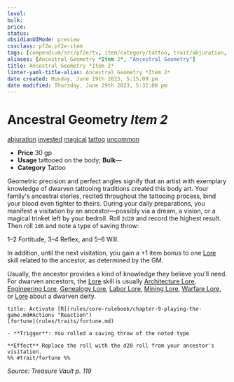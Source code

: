 ```yaml
---
level:
bulk:
price:
status:
obsidianUIMode: preview
cssclass: pf2e,pf2e-item
tags: [compendium/src/pf2e/tv, item/category/tattoo, trait/abjuration, trait/invested, trait/magical, trait/tattoo, trait/uncommon]
aliases: [Ancestral Geometry *Item 2*, "Ancestral Geometry"]
title: Ancestral Geometry *Item 2*
linter-yaml-title-alias: Ancestral Geometry *Item 2*
date created: Monday, June 19th 2023, 5:15:09 pm
date modified: Thursday, June 29th 2023, 5:31:08 pm
---
```


# Ancestral Geometry *Item 2*

[abjuration](rules/traits/abjuration.md) [invested](rules/traits/invested.md) [magical](rules/traits/magical.md) [tattoo](rules/traits/tattoo-lowg.md) [uncommon](rules/traits/uncommon.md)  

- **Price** 30 gp
- **Usage** tattooed on the body; **Bulk**—
- **Category** Tattoo

Geometric precision and perfect angles signify that an artist with exemplary knowledge of dwarven tattooing traditions created this body art. Your family's ancestral stories, recited throughout the tattooing process, bind your blood even tighter to theirs. During your daily preparations, you manifest a visitation by an ancestor—possibly via a dream, a vision, or a magical trinket left by your bedroll. Roll `2d20` and record the highest result. Then roll `1d6` and note a type of saving throw:

1–2 Fortitude, 3–4 Reflex, and 5–6 Will.

In addition, until the next visitation, you gain a +1 item bonus to one [Lore](compendium/skills.md#Lore) skill related to the ancestor, as determined by the GM.

Usually, the ancestor provides a kind of knowledge they believe you'll need. For dwarven ancestors, the [Lore](compendium/skills.md#Lore) skill is usually [Architecture Lore](compendium/skills.md#Lore), [Engineering Lore](compendium/skills.md#Lore), [Genealogy Lore](compendium/skills.md#Lore), [Labor Lore](compendium/skills.md#Lore), [Mining Lore](compendium/skills.md#Lore), [Warfare Lore](compendium/skills.md#Lore), or [Lore](compendium/skills.md#Lore) about a dwarven deity.

```ad-embed-ability
title: Activate [R](rules/core-rulebook/chapter-9-playing-the-game.md#Actions "Reaction")
[fortune](rules/traits/fortune.md)  

- **Trigger**: You rolled a saving throw of the noted type

**Effect** Replace the roll with the d20 roll from your ancestor's visitation.  
%% #trait/fortune %%
```

*Source: Treasure Vault p. 119*
